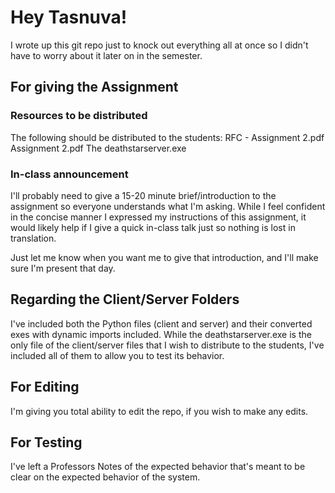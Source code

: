 # Hey Tasnuva!

I wrote up this git repo just to knock out everything all at once so I didn't have to worry about it later on in the semester.

## For giving the Assignment

### Resources to be distributed

The following should be distributed to the students:
RFC - Assignment 2.pdf
Assignment 2.pdf
The deathstarserver.exe

### In-class announcement

I'll probably need to give a 15-20 minute brief/introduction to the assignment so everyone understands what I'm asking. While I feel confident in the concise manner I expressed my instructions of this assignment, it would likely help if I give a quick in-class talk just so nothing is lost in translation.

Just let me know when you want me to give that introduction, and I'll make sure I'm present that day.

## Regarding the Client/Server Folders

I've included both the Python files (client and server) and their converted exes with dynamic imports included. While the deathstarserver.exe is the only file of the client/server files that I wish to distribute to the students, I've included all of them to allow you to test its behavior.

## For Editing

I'm giving you total ability to edit the repo, if you wish to make any edits.

## For Testing

I've left a Professors Notes of the expected behavior that's meant to be clear on the expected behavior of the system.
